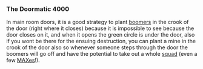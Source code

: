 ### The Doormatic 4000

In main room doors, it is a good strategy to plant
[boomers](Boomer.md) in the crook of the door (right where it
closes) because it is impossible to see because the door closes on it,
and when it opens the green circle is under the door, also if you wont
be there for the ensuing destruction, you can plant a mine in the crook
of the door also so whenever someone steps through the door the boomers
will go off and have the potential to take out a whole
[squad](../terminology/Squad.md) (even a few [MAXes](../items/Mechanized_Assault_Exo-Suit.md)!).

<!--[category:Strategy](category:Strategy.md)-->
